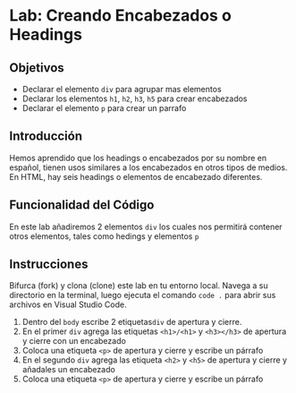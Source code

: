 # Lab: Creando Encabezados o Headings

## Objetivos
- Declarar el elemento `div` para agrupar mas elementos
- Declarar los elementos `h1`, `h2`, `h3`, `h5` para crear encabezados
- Declarar el elemento `p` para crear un parrafo

## Introducción 
Hemos aprendido que los headings o encabezados por su nombre en español, tienen usos similares a los encabezados en otros tipos de medios.
En HTML, hay seis headings o elementos de encabezado diferentes.


## Funcionalidad del Código
En este lab añadiremos 2 elementos `div` los cuales nos permitirá contener otros elementos, tales como hedings y elementos `p`

## Instrucciones
Bifurca (fork) y clona (clone) este lab en tu entorno local. Navega a su directorio en la terminal, luego ejecuta el comando `code .` para abrir sus archivos en Visual Studio Code. 

1. Dentro del `body` escribe 2 etiquetas`div` de apertura y cierre.
2. En el primer `div` agrega las etiquetas `<h1>/<h1>` y `<h3></h3>` de apertura y cierre con un encabezado
3. Coloca una etiqueta `<p>` de apertura y cierre y escribe un párrafo
4. En el segundo `div` agrega las etiqueta `<h2>` y `<h5>` de apertura y cierre y añadales un encabezado 
5. Coloca una etiqueta `<p>` de apertura y cierre y escribe un párrafo
